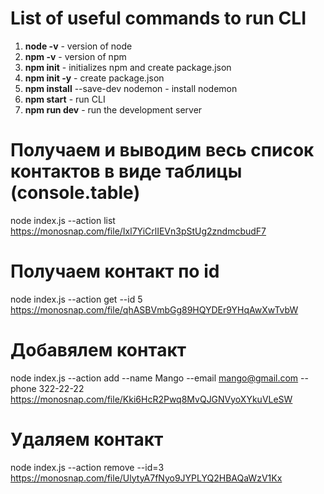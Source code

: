 # List of useful commands to run CLI
1. **node -v** - version of node
2. **npm -v** - version of npm
3. **npm init** - initializes npm and create package.json
4. **npm init -y** - create package.json
5. **npm install** --save-dev nodemon - install nodemon
5. **npm start** - run CLI
6. **npm run dev** - run the development server

# Получаем и выводим весь список контактов в виде таблицы (console.table)
node index.js --action list
https://monosnap.com/file/Ixl7YiCrlIEVn3pStUg2zndmcbudF7

# Получаем контакт по id
node index.js --action get --id 5
https://monosnap.com/file/qhASBVmbGg89HQYDEr9YHqAwXwTvbW

# Добавялем контакт
node index.js --action add --name Mango --email mango@gmail.com --phone 322-22-22
https://monosnap.com/file/Kki6HcR2Pwq8MvQJGNVyoXYkuVLeSW

# Удаляем контакт
node index.js --action remove --id=3
https://monosnap.com/file/UlytyA7fNyo9JYPLYQ2HBAQaWzV1Kx


